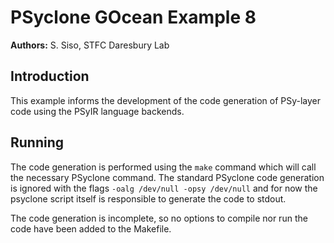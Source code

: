 # PSyclone GOcean Example 8

**Authors:** S. Siso, STFC Daresbury Lab

## Introduction

This example informs the development of the code generation of PSy-layer
code using the PSyIR language backends.


## Running

The code generation is performed using the `make` command which will call
the necessary PSyclone command. The standard PSyclone code generation is
ignored with the flags `-oalg /dev/null -opsy /dev/null` and for now the
psyclone script itself is responsible to generate the code to stdout.

The code generation is incomplete, so no options to compile nor run the code
have been added to the Makefile.

